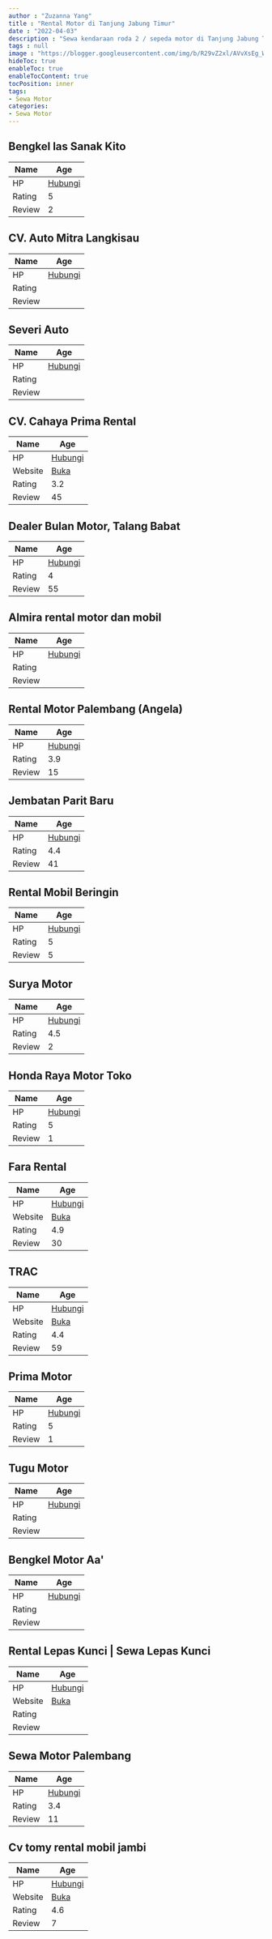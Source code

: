 ```yaml
---
author : "Zuzanna Yang"
title : "Rental Motor di Tanjung Jabung Timur"
date : "2022-04-03"
description : "Sewa kendaraan roda 2 / sepeda motor di Tanjung Jabung Timur"
tags : null
image : "https://blogger.googleusercontent.com/img/b/R29vZ2xl/AVvXsEg_WPAOvgaiyDnUqYxr8KDBMnI-dklp80HcArqukLGvuAXGR2VTQs5sKXm9Qnx7KxdwQagVC2fbX9ijwIfCNC26ehet4op03ixFFf7_Gb75oV9J_BUh5Peb2DkGzvbKT8uTdMPcwc_G5NMtMkoFvYB6qcEJfbOflJ36iepGN2IAgNqJIrOodkNaXZsNlw/w300-h200/rental-motor-di-tanjung-jabung-timur.png"
hideToc: true
enableToc: true
enableTocContent: true
tocPosition: inner
tags:
- Sewa Motor
categories:
- Sewa Motor
---
```



## Bengkel las Sanak Kito

Name | Age
--------|------
HP | [Hubungi](https://pcandroidplayer.blogspot.com/?clayads=https://getnumber.ndower.dev?phone=MDgxMjY2NDYzNDg3)
Rating | 5
Review | 2


## CV. Auto Mitra Langkisau

Name | Age
--------|------
HP | [Hubungi](https://pcandroidplayer.blogspot.com/?clayads=https://getnumber.ndower.dev?phone=MDgxMzcyNTA4NDg4)
Rating | 
Review | 


## Severi Auto

Name | Age
--------|------
HP | [Hubungi](https://pcandroidplayer.blogspot.com/?clayads=https://getnumber.ndower.dev?phone=MDc3ODQzMDU1OQ==)
Rating | 
Review | 


## CV. Cahaya Prima Rental

Name | Age
--------|------
HP | [Hubungi](https://pcandroidplayer.blogspot.com/?clayads=https://getnumber.ndower.dev?phone=MDc0MTU5MTI0NTA=)
Website | [Buka](https://pcandroidplayer.blogspot.com/?clayads=aHR0cHM6Ly9jdi1jYWhheWEtcHJpbWEtcmVudGFsLmJ1c2luZXNzLnNpdGUv) 
Rating | 3.2
Review | 45


## Dealer Bulan Motor, Talang Babat

Name | Age
--------|------
HP | [Hubungi](https://pcandroidplayer.blogspot.com/?clayads=https://getnumber.ndower.dev?phone=)
Rating | 4
Review | 55


## Almira rental motor dan mobil

Name | Age
--------|------
HP | [Hubungi](https://pcandroidplayer.blogspot.com/?clayads=https://getnumber.ndower.dev?phone=MDc0MTM2MTM3MjE=)
Rating | 
Review | 


## Rental Motor Palembang (Angela)

Name | Age
--------|------
HP | [Hubungi](https://pcandroidplayer.blogspot.com/?clayads=https://getnumber.ndower.dev?phone=MDg5NzgyMDUxODE=)
Rating | 3.9
Review | 15


## Jembatan Parit Baru

Name | Age
--------|------
HP | [Hubungi](https://pcandroidplayer.blogspot.com/?clayads=https://getnumber.ndower.dev?phone=)
Rating | 4.4
Review | 41


## Rental Mobil Beringin

Name | Age
--------|------
HP | [Hubungi](https://pcandroidplayer.blogspot.com/?clayads=https://getnumber.ndower.dev?phone=MDg1Mzg0ODI5OTAw)
Rating | 5
Review | 5


## Surya Motor

Name | Age
--------|------
HP | [Hubungi](https://pcandroidplayer.blogspot.com/?clayads=https://getnumber.ndower.dev?phone=MDgxMzY2NDgwMDc2)
Rating | 4.5
Review | 2


## Honda Raya Motor Toko

Name | Age
--------|------
HP | [Hubungi](https://pcandroidplayer.blogspot.com/?clayads=https://getnumber.ndower.dev?phone=MDc0MTQxNDcx)
Rating | 5
Review | 1


## Fara Rental

Name | Age
--------|------
HP | [Hubungi](https://pcandroidplayer.blogspot.com/?clayads=https://getnumber.ndower.dev?phone=MDgyMzcyNzA5NTM3)
Website | [Buka](https://pcandroidplayer.blogspot.com/?clayads=aHR0cDovL3d3dy5mYXJhcmVudGFsMDUuYmxvZ3Nwb3QuY29tLw==) 
Rating | 4.9
Review | 30


## TRAC

Name | Age
--------|------
HP | [Hubungi](https://pcandroidplayer.blogspot.com/?clayads=https://getnumber.ndower.dev?phone=MDc0MTY2ODc3Mg==)
Website | [Buka](https://pcandroidplayer.blogspot.com/?clayads=aHR0cDovL3d3dy50cmFjLmFzdHJhLmNvLmlkLw==) 
Rating | 4.4
Review | 59


## Prima Motor

Name | Age
--------|------
HP | [Hubungi](https://pcandroidplayer.blogspot.com/?clayads=https://getnumber.ndower.dev?phone=MDc0MTIxNzMx)
Rating | 5
Review | 1


## Tugu Motor

Name | Age
--------|------
HP | [Hubungi](https://pcandroidplayer.blogspot.com/?clayads=https://getnumber.ndower.dev?phone=MDgxMjc0NDM5Mzg=)
Rating | 
Review | 


## Bengkel Motor Aa&#039;

Name | Age
--------|------
HP | [Hubungi](https://pcandroidplayer.blogspot.com/?clayads=https://getnumber.ndower.dev?phone=)
Rating | 
Review | 


## Rental Lepas Kunci | Sewa Lepas Kunci

Name | Age
--------|------
HP | [Hubungi](https://pcandroidplayer.blogspot.com/?clayads=https://getnumber.ndower.dev?phone=MDgxMzc5MTkxOTkz)
Website | [Buka](https://pcandroidplayer.blogspot.com/?clayads=aHR0cDovL2NoYW5kcmFwdXRyeS5jb20v) 
Rating | 
Review | 


## Sewa Motor Palembang

Name | Age
--------|------
HP | [Hubungi](https://pcandroidplayer.blogspot.com/?clayads=https://getnumber.ndower.dev?phone=MDgyMTc2NjA5NDI2)
Rating | 3.4
Review | 11


## Cv tomy rental mobil jambi

Name | Age
--------|------
HP | [Hubungi](https://pcandroidplayer.blogspot.com/?clayads=https://getnumber.ndower.dev?phone=MDgxMjEyMDY0ODI4)
Website | [Buka](https://pcandroidplayer.blogspot.com/?clayads=aHR0cDovL3d3dy50b215cmVudGFsamFtYmkud2ViLmlkLw==) 
Rating | 4.6
Review | 7


